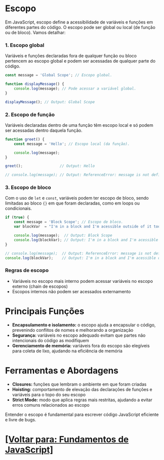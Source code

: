 # Escopo

Em JavaScript, escopo define a acessibilidade de variáveis e funções em diferentes partes do código. O escopo pode ser global ou local (de função ou de bloco). Vamos detalhar:

### 1. Escopo global

Variáveis e funções declaradas fora de qualquer função ou bloco pertencem ao escopo global e podem ser acessadas de qualquer parte do código.

```JavaScript
const message = 'Global Scope'; // Escopo global.

function displayMessage() {
    console.log(message); // Pode acessar a variável global.
}

displayMessage(); // Output: Global Scope
```

### 2. Escopo de função

Variáveis declaradas dentro de uma função têm escopo local e só podem ser acessadas dentro daquela função.

```JavaScript
function greet() {
    const message = 'Hello'; // Escopo local (da função).

    console.log(message);
}

greet();                 // Output: Hello

// console.log(message); // Output: ReferenceError: message is not defined
```

### 3. Escopo de bloco

Com o uso de `let` e `const`, variáveis podem ter escopo de bloco, sendo limitadas ao bloco `{}` em que foram declaradas, como em loops ou condicionais.

```JavaScript
if (true) {
    const message = 'Block Scope'; // Escopo de bloco.
    var blockVar  = "I'm in a block and I'm acessible outside of it too";

    console.log(message);  // Output: Block Scope
    console.log(blockVar); // Output: I'm in a block and I'm acessible outside of it too
}

// console.log(message);  // Output: ReferenceError: message is not defined
console.log(blockVar);    // Output: I'm in a block and I'm acessible outside of it too. Acessível aqui, pois seu escopo é delimitado pelo escopo global ou pelo escopo de função.
```

### Regras de escopo

- Variáveis no escopo mais interno podem acessar variáveis no escopo externo (chain de escopos)
- Escopos internos não podem ser acessados externamento

# Principais Funções

- **Encapsulamento e isolamento:** o escopo ajuda a encapsular o código, prevenindo conflitos de nomes e melhorando a organização
- **Segurança:** variáveis no escopo adequado evitam que partes não intencionais do código as modifiquem
- **Gerenciamento de memória:** variáveis fora do escopo são elegíveis para coleta de lixo, ajudando na eficiência de memória

# Ferramentas e Abordagens

- **Closures:** funções que lembram o ambiente em que foram criadas
- **Hoisting:** comportamento de elevação das declarações de funções e variáveis para o topo do seu escopo
- **Strict Mode:** modo que aplica regras mais restritas, ajudando a evitar erros comuns relacionados ao escopo

Entender o escopo é fundamental para escrever código JavaScript eficiente e livre de bugs.

# [[Voltar para: Fundamentos de JavaScript]](../fundamentos-javascript.md)